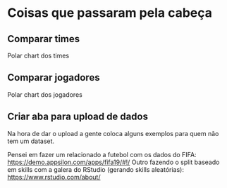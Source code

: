 # Coisas que passaram pela cabeça

## Comparar times

Polar chart dos times

## Comparar jogadores

Polar chart dos jogadores

## Criar aba para upload de dados

Na hora de dar o upload a gente coloca alguns exemplos para quem não tem um dataset.

Pensei em fazer um relacionado a futebol com os dados do FIFA: https://demo.appsilon.com/apps/fifa19/#!/
Outro fazendo o split baseado em skills com a galera do RStudio (gerando skills aleatórias): https://www.rstudio.com/about/